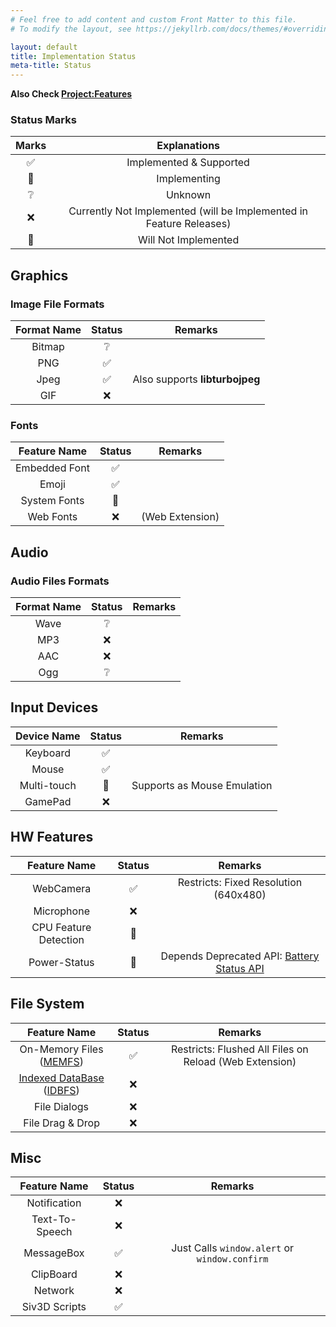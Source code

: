 ```yaml
---
# Feel free to add content and custom Front Matter to this file.
# To modify the layout, see https://jekyllrb.com/docs/themes/#overriding-theme-defaults

layout: default
title: Implementation Status
meta-title: Status
---
```


**Also Check [Project:Features](https://github.com/nokotan/OpenSiv3D/projects/1)**

### Status Marks

| Marks | Explanations |
| :--: | :--: |
| ✅ | Implemented & Supported |
| 🚧 | Implementing |
| ❔ | Unknown |
| ❌ | Currently Not Implemented (will be Implemented in Feature Releases) |
| 🚫 | Will Not Implemented |

## Graphics

### Image File Formats

| Format Name | Status | Remarks |
| :--: | :--: | :--: |
| Bitmap | ❔ | |
| PNG | ✅ | |
| Jpeg | ✅ | Also supports **libturbojpeg** |
| GIF | ❌ | |

### Fonts

| Feature Name | Status | Remarks |
| :--: | :--: | :--: |
| Embedded Font | ✅ | |
| Emoji | ✅ | |
| System Fonts | 🚫 | |
| Web Fonts | ❌ | (Web Extension) |

## Audio

### Audio Files Formats

| Format Name | Status | Remarks |
| :--: | :--: | :--: |
| Wave | ❔ | |
| MP3 | ❌ | |
| AAC | ❌ | |
| Ogg | ❔ | |

## Input Devices

| Device Name | Status | Remarks |
| :--: | :--: | :--: |
| Keyboard | ✅ | |
| Mouse | ✅ | |
| Multi-touch | 🚧 | Supports as Mouse Emulation |
| GamePad | ❌ | |

## HW Features

| Feature Name | Status | Remarks |
| :--: | :--: | :--: |
| WebCamera | ✅ | Restricts: Fixed Resolution (640x480) |
| Microphone | ❌ | |
| CPU Feature Detection | 🚫 | |
| Power-Status | 🚫 | Depends Deprecated API: [Battery Status API](https://developer.mozilla.org/ja/docs/Web/API/Battery_Status_API)|

## File System

| Feature Name | Status | Remarks |
| :--: | :--: | :--: |
| On-Memory Files ([MEMFS](https://emscripten.org/docs/api_reference/Filesystem-API.html#filesystem-api-idbfs)) | ✅ | Restricts: Flushed All Files on Reload (Web Extension) |
| [Indexed DataBase](https://developer.mozilla.org/ja/docs/Web/API/IndexedDB_API) ([IDBFS](https://emscripten.org/docs/api_reference/Filesystem-API.html#filesystem-api-idbfs)) | ❌ | |
| File Dialogs | ❌ | |
| File Drag & Drop | ❌ | |

## Misc

| Feature Name | Status | Remarks |
| :--: | :--: | :--: |
| Notification | ❌ | |
| Text-To-Speech | ❌ | |
| MessageBox | ✅ | Just Calls `window.alert` or `window.confirm` |
| ClipBoard | ❌ | |
| Network | ❌ | |
| Siv3D Scripts | ✅ | |
